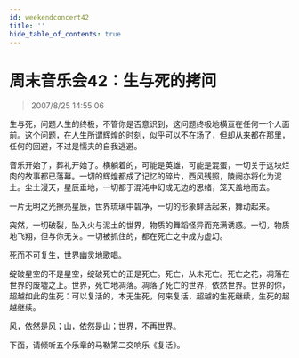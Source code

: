 ```yaml
---
id: weekendconcert42
title: ''
hide_table_of_contents: true
---
```


# 周末音乐会42：生与死的拷问

> 2007/8/25 14:55:06

生与死，问题人生的终极，不管你是否意识到，这问题终极地横亘在任何一个人面前。这个问题，在人生所谓辉煌的时刻，似乎可以不在场了，但却从来都在那里，任何的回避，不过是懦夫的自我逃避。
 
音乐开始了，葬礼开始了。横躺着的，可能是英雄，可能是混蛋，一切关于这块烂肉的故事都已落幕。一切的辉煌都成了记忆的碎片，西风残照，陵阙亦将化为泥土。尘土漫天，星辰垂地，一切都于混沌中幻成无边的思绪，笼天盖地而去。
 
一片无明之光擦亮星辰，世界琉璃中碧净，一切的形象鲜活起来，舞动起来。
 
突然，一切破裂，坠入火与泥土的世界，物质的舞蹈怪异而充满诱惑。一切，物质地飞翔，但与你无关。一切被抓住的，都在死亡之中成为虚幻。
 
死而不可复生，世界幽灵地歌唱。
 
绽破星空的不是星空，绽破死亡的正是死亡。死亡，从未死亡。死亡之花，凋落在世界的废墟之上。世界，死亡地凋落。凋落了死亡的世界，依然世界。世界的你，超越如此的生死：可以复活的，本无生死，何来复活，超越的生死继续，生死的超越继续。
 
风，依然是风；山，依然是山；世界，不再世界。
 
下面，请倾听五个乐章的马勒第二交响乐《复活》。